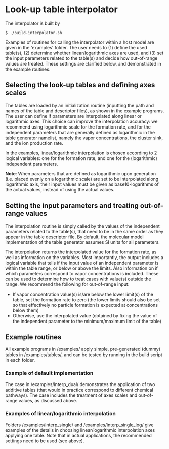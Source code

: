 # Look-up table interpolator

The interpolator is built by
```console
$ ./build-interpolator.sh
```
Examples of routines for calling the interpolator within a host model are given in the 'examples' folder. The user needs to (1) define the used table(s), (2) determine whether linear/logarithmic axes are used, and (3) set the input parameters related to the table(s) and decide how out-of-range values are treated. These settings are clarified below, and demonstrated in the example routines.

## Selecting the look-up tables and defining axes scales

The tables are loaded by an initialization routine (inputting the path and names of the table and descriptor files), as shown in the example programs. The user can define if parameters are interpolated along linear or logarithmic axes. This choice can improve the interpolation accuracy: we recommend using logarithmic scale for the formation rate, and for the independent parameters that are generally defined as logarithmic in the table generator namelist, namely the vapor concentrations, the cluster sink, and the ion production rate.

In the examples, linear/logarithmic interpolation is chosen according to 2 logical variables: one for the formation rate, and one for the (logarithmic) independent parameters.

**Note**: When parameters that are defined as logarithmic upon generation (i.e. placed evenly on a logarithmic scale) are set to be interpolated along logarithmic axis, their input values must be given as base10-logarithms of the actual values, instead of using the actual values.

## Setting the input parameters and treating out-of-range values

The interpolation routine is simply called by the values of the independent parameters related to the table(s), that need to be in the same order as they appear in the table descriptor file. By default, the molecular model implementation of the table generator assumes SI units for all parameters.

The interpolation returns the interpolated value for the formation rate, as well as information on the variables. Most importantly, the output includes a logical variable that tells if the input value of an independent parameter is within the table range, or below or above the limits. Also information on if which parameters correspond to vapor concentrations is included. These can be used to determine how to treat cases with value(s) outside the range. We recommend the following for out-of-range input:

* If vapor concentration value(s) is/are below the lower limit(s) of the table, set the formation rate to zero (the lower limits should also be set so that effectively no particle formation is expected at concentrations below them)
* Otherwise, use the interpolated value (obtained by fixing the value of the independent parameter to the minimum/maximum limit of the table)

## Example routines

All example programs in /examples/ apply simple, pre-generated (dummy) tables in /examples/tables/, and can be tested by running in the build script in each folder.

### Example of default implementation

The case in /examples/interp_dual/ demonstrates the application of two additive tables (that would in practice correspond to different chemical pathways). The case includes the treatment of axes scales and out-of-range values, as discussed above.

### Examples of linear/logarithmic interpolation

Folders /examples/interp_single/ and /examples/interp_single_log/ give examples of the details in choosing linear/logarithmic interpolation axes applying one table. Note that in actual applications, the recommended settings need to be used (see above).
